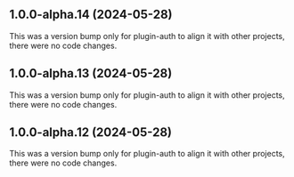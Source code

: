 ## 1.0.0-alpha.14 (2024-05-28)

This was a version bump only for plugin-auth to align it with other projects, there were no code changes.

## 1.0.0-alpha.13 (2024-05-28)

This was a version bump only for plugin-auth to align it with other projects, there were no code changes.

## 1.0.0-alpha.12 (2024-05-28)

This was a version bump only for plugin-auth to align it with other projects, there were no code changes.